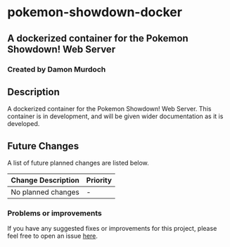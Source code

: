 # pokemon-showdown-docker
## A dockerized container for the Pokemon Showdown! Web Server
### Created by Damon Murdoch 

## Description
A dockerized container for the Pokemon Showdown! Web Server. This container is in development, and will be given wider documentation as it is developed.

## Future Changes
A list of future planned changes are listed below.

| Change Description | Priority |
| ------------------ | -------- | 
| No planned changes | -        |

### Problems or improvements
If you have any suggested fixes or improvements for this project, please 
feel free to open an issue [here](issues).

